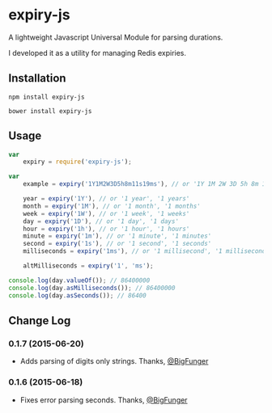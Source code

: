 # expiry-js

A lightweight Javascript Universal Module for parsing durations.

I developed it as a utility for managing Redis expiries.

## Installation

```
npm install expiry-js
```

```
bower install expiry-js
```

## Usage

```javascript
var
    expiry = require('expiry-js');

var
    example = expiry('1Y1M2W3D5h8m11s19ms'), // or '1Y 1M 2W 3D 5h 8m 11s 19ms'

    year = expiry('1Y'), // or '1 year', '1 years'
    month = expiry('1M'), // or '1 month', '1 months'
    week = expiry('1W'), // or '1 week', '1 weeks'
    day = expiry('1D'), // or '1 day', '1 days'
    hour = expiry('1h'), // or '1 hour', '1 hours'
    minute = expiry('1m'), // or '1 minute', '1 minutes'
    second = expiry('1s'), // or '1 second', '1 seconds'
    milliseconds = expiry('1ms'), // or '1 millisecond', '1 milliseconds'

    altMilliseconds = expiry('1', 'ms');

console.log(day.valueOf()); // 86400000
console.log(day.asMilliseconds()); // 86400000
console.log(day.asSeconds()); // 86400
```

## Change Log

### 0.1.7 (2015-06-20)

* Adds parsing of digits only strings. Thanks, [@BigFunger](https://github.com/BigFunger)

### 0.1.6 (2015-06-18)

* Fixes error parsing seconds. Thanks, [@BigFunger](https://github.com/BigFunger)
